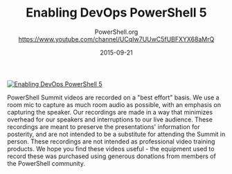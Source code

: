﻿---
title: Enabling DevOps PowerShell 5
date: 2015-09-21
tags: PowerShellOrg, Summit, Europe, English, Conference, Powershell Summit Europe 2015
author: PowerShell.org https://www.youtube.com/channel/UCqIw7UUwC5fUBFXYX68aMrQ
---

[![Enabling DevOps PowerShell 5](https://i2.ytimg.com/vi/90zjUk0pJ1w/hqdefault.jpg "Enabling DevOps PowerShell 5")](https://www.youtube.com/watch?v=90zjUk0pJ1w)

PowerShell Summit videos are recorded on a "best effort" basis. We use a room mic to capture as much room audio as possible, with an emphasis on capturing the speaker. Our recordings are made in a way that minimizes overhead for our speakers and interruptions to our live audience. These recordings are meant to preserve the presentations' information for posterity, and are not intended to be a substitute for attending the Summit in person. These recordings are not intended as professional video training products. We hope you find these videos useful - the equipment used to record these was purchased using generous donations from members of the PowerShell community.
